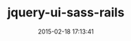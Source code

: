 ---
layout: post
title:  "jquery-ui-sass-rails"
repo:   "jhilden/jquery-ui-sass-rails"
date:   2015-02-18 17:13:41
gemurl: https://github.com/jhilden/jquery-ui-sass-rails
---